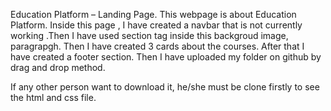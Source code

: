 Education Platform – Landing Page.
This webpage is about Education Platform.
Inside this page , I have created a navbar that is not currently working .Then I have used section tag inside this backgroud image, paragrapgh.
Then I have created 3 cards about the courses.
After that I have created a footer section.
Then I  have uploaded my folder on github by drag and drop method.

If any other person want to download it,  he/she must be clone firstly to see the html and css file.



